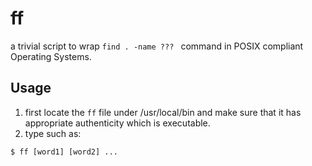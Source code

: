 # ff

a trivial script to wrap `find . -name ??? ` command in POSIX compliant Operating Systems.

## Usage

1. first locate the `ff` file under /usr/local/bin and make sure that it has appropriate authenticity
   which is executable.
2. type such as:

```
$ ff [word1] [word2] ...
```


